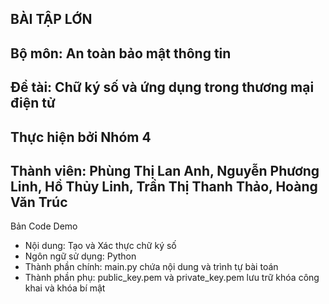 BÀI TẬP LỚN 
--
Bộ môn: An toàn bảo mật thông tin
--
Đề tài: Chữ ký số và ứng dụng trong thương mại điện tử 
--
Thực hiện bởi Nhóm 4
--
Thành viên: Phùng Thị Lan Anh, Nguyễn Phương Linh, Hồ Thủy Linh, Trần Thị Thanh Thảo, Hoàng Văn Trúc
-------
Bản Code Demo 
- Nội dung: Tạo và Xác thực chữ ký số
- Ngôn ngữ sử dụng: Python
- Thành phần chính: main.py chứa nội dung và trình tự bài toán 
- Thành phần phụ: public_key.pem và private_key.pem lưu trữ khóa công khai và khóa bí mật 

